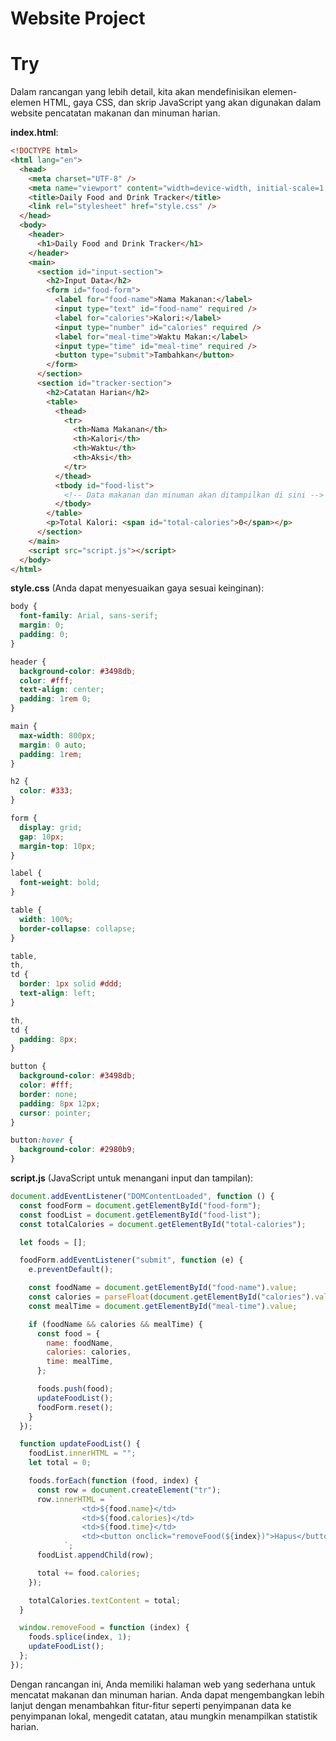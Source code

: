 # Website Project

# Try

Dalam rancangan yang lebih detail, kita akan mendefinisikan elemen-elemen HTML, gaya CSS, dan skrip JavaScript yang akan digunakan dalam website pencatatan makanan dan minuman harian.

**index.html**:

```html
<!DOCTYPE html>
<html lang="en">
  <head>
    <meta charset="UTF-8" />
    <meta name="viewport" content="width=device-width, initial-scale=1.0" />
    <title>Daily Food and Drink Tracker</title>
    <link rel="stylesheet" href="style.css" />
  </head>
  <body>
    <header>
      <h1>Daily Food and Drink Tracker</h1>
    </header>
    <main>
      <section id="input-section">
        <h2>Input Data</h2>
        <form id="food-form">
          <label for="food-name">Nama Makanan:</label>
          <input type="text" id="food-name" required />
          <label for="calories">Kalori:</label>
          <input type="number" id="calories" required />
          <label for="meal-time">Waktu Makan:</label>
          <input type="time" id="meal-time" required />
          <button type="submit">Tambahkan</button>
        </form>
      </section>
      <section id="tracker-section">
        <h2>Catatan Harian</h2>
        <table>
          <thead>
            <tr>
              <th>Nama Makanan</th>
              <th>Kalori</th>
              <th>Waktu</th>
              <th>Aksi</th>
            </tr>
          </thead>
          <tbody id="food-list">
            <!-- Data makanan dan minuman akan ditampilkan di sini -->
          </tbody>
        </table>
        <p>Total Kalori: <span id="total-calories">0</span></p>
      </section>
    </main>
    <script src="script.js"></script>
  </body>
</html>
```

**style.css** (Anda dapat menyesuaikan gaya sesuai keinginan):

```css
body {
  font-family: Arial, sans-serif;
  margin: 0;
  padding: 0;
}

header {
  background-color: #3498db;
  color: #fff;
  text-align: center;
  padding: 1rem 0;
}

main {
  max-width: 800px;
  margin: 0 auto;
  padding: 1rem;
}

h2 {
  color: #333;
}

form {
  display: grid;
  gap: 10px;
  margin-top: 10px;
}

label {
  font-weight: bold;
}

table {
  width: 100%;
  border-collapse: collapse;
}

table,
th,
td {
  border: 1px solid #ddd;
  text-align: left;
}

th,
td {
  padding: 8px;
}

button {
  background-color: #3498db;
  color: #fff;
  border: none;
  padding: 8px 12px;
  cursor: pointer;
}

button:hover {
  background-color: #2980b9;
}
```

**script.js** (JavaScript untuk menangani input dan tampilan):

```javascript
document.addEventListener("DOMContentLoaded", function () {
  const foodForm = document.getElementById("food-form");
  const foodList = document.getElementById("food-list");
  const totalCalories = document.getElementById("total-calories");

  let foods = [];

  foodForm.addEventListener("submit", function (e) {
    e.preventDefault();

    const foodName = document.getElementById("food-name").value;
    const calories = parseFloat(document.getElementById("calories").value);
    const mealTime = document.getElementById("meal-time").value;

    if (foodName && calories && mealTime) {
      const food = {
        name: foodName,
        calories: calories,
        time: mealTime,
      };

      foods.push(food);
      updateFoodList();
      foodForm.reset();
    }
  });

  function updateFoodList() {
    foodList.innerHTML = "";
    let total = 0;

    foods.forEach(function (food, index) {
      const row = document.createElement("tr");
      row.innerHTML = `
                <td>${food.name}</td>
                <td>${food.calories}</td>
                <td>${food.time}</td>
                <td><button onclick="removeFood(${index})">Hapus</button></td>
            `;
      foodList.appendChild(row);

      total += food.calories;
    });

    totalCalories.textContent = total;
  }

  window.removeFood = function (index) {
    foods.splice(index, 1);
    updateFoodList();
  };
});
```

Dengan rancangan ini, Anda memiliki halaman web yang sederhana untuk mencatat makanan dan minuman harian. Anda dapat mengembangkan lebih lanjut dengan menambahkan fitur-fitur seperti penyimpanan data ke penyimpanan lokal, mengedit catatan, atau mungkin menampilkan statistik harian.
